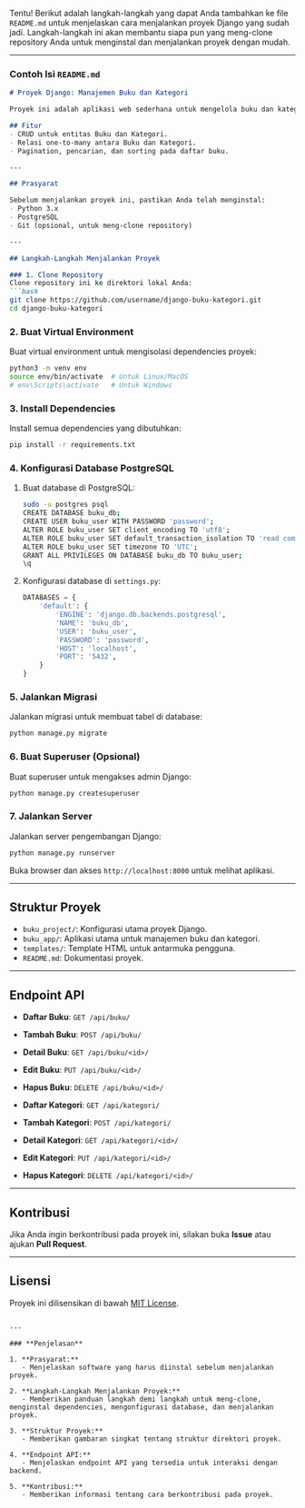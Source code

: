 Tentu! Berikut adalah langkah-langkah yang dapat Anda tambahkan ke file `README.md` untuk menjelaskan cara menjalankan proyek Django yang sudah jadi. Langkah-langkah ini akan membantu siapa pun yang meng-clone repository Anda untuk menginstal dan menjalankan proyek dengan mudah.

---

### **Contoh Isi `README.md`**

```markdown
# Proyek Django: Manajemen Buku dan Kategori

Proyek ini adalah aplikasi web sederhana untuk mengelola buku dan kategori menggunakan Django dan PostgreSQL.

## Fitur
- CRUD untuk entitas Buku dan Kategori.
- Relasi one-to-many antara Buku dan Kategori.
- Pagination, pencarian, dan sorting pada daftar buku.

---

## Prasyarat

Sebelum menjalankan proyek ini, pastikan Anda telah menginstal:
- Python 3.x
- PostgreSQL
- Git (opsional, untuk meng-clone repository)

---

## Langkah-Langkah Menjalankan Proyek

### 1. Clone Repository
Clone repository ini ke direktori lokal Anda:
```bash
git clone https://github.com/username/django-buku-kategori.git
cd django-buku-kategori
```

### 2. Buat Virtual Environment
Buat virtual environment untuk mengisolasi dependencies proyek:
```bash
python3 -m venv env
source env/bin/activate  # Untuk Linux/MacOS
# env\Scripts\activate   # Untuk Windows
```

### 3. Install Dependencies
Install semua dependencies yang dibutuhkan:
```bash
pip install -r requirements.txt
```

### 4. Konfigurasi Database PostgreSQL
1. Buat database di PostgreSQL:
   ```bash
   sudo -u postgres psql
   CREATE DATABASE buku_db;
   CREATE USER buku_user WITH PASSWORD 'password';
   ALTER ROLE buku_user SET client_encoding TO 'utf8';
   ALTER ROLE buku_user SET default_transaction_isolation TO 'read committed';
   ALTER ROLE buku_user SET timezone TO 'UTC';
   GRANT ALL PRIVILEGES ON DATABASE buku_db TO buku_user;
   \q
   ```

2. Konfigurasi database di `settings.py`:
   ```python
   DATABASES = {
       'default': {
           'ENGINE': 'django.db.backends.postgresql',
           'NAME': 'buku_db',
           'USER': 'buku_user',
           'PASSWORD': 'password',
           'HOST': 'localhost',
           'PORT': '5432',
       }
   }
   ```

### 5. Jalankan Migrasi
Jalankan migrasi untuk membuat tabel di database:
```bash
python manage.py migrate
```

### 6. Buat Superuser (Opsional)
Buat superuser untuk mengakses admin Django:
```bash
python manage.py createsuperuser
```

### 7. Jalankan Server
Jalankan server pengembangan Django:
```bash
python manage.py runserver
```

Buka browser dan akses `http://localhost:8000` untuk melihat aplikasi.

---

## Struktur Proyek

- `buku_project/`: Konfigurasi utama proyek Django.
- `buku_app/`: Aplikasi utama untuk manajemen buku dan kategori.
- `templates/`: Template HTML untuk antarmuka pengguna.
- `README.md`: Dokumentasi proyek.

---

## Endpoint API

- **Daftar Buku**: `GET /api/buku/`
- **Tambah Buku**: `POST /api/buku/`
- **Detail Buku**: `GET /api/buku/<id>/`
- **Edit Buku**: `PUT /api/buku/<id>/`
- **Hapus Buku**: `DELETE /api/buku/<id>/`

- **Daftar Kategori**: `GET /api/kategori/`
- **Tambah Kategori**: `POST /api/kategori/`
- **Detail Kategori**: `GET /api/kategori/<id>/`
- **Edit Kategori**: `PUT /api/kategori/<id>/`
- **Hapus Kategori**: `DELETE /api/kategori/<id>/`

---

## Kontribusi

Jika Anda ingin berkontribusi pada proyek ini, silakan buka **Issue** atau ajukan **Pull Request**.

---

## Lisensi

Proyek ini dilisensikan di bawah [MIT License](LICENSE).
```

---

### **Penjelasan**

1. **Prasyarat:**
   - Menjelaskan software yang harus diinstal sebelum menjalankan proyek.

2. **Langkah-Langkah Menjalankan Proyek:**
   - Memberikan panduan langkah demi langkah untuk meng-clone, menginstal dependencies, mengonfigurasi database, dan menjalankan proyek.

3. **Struktur Proyek:**
   - Memberikan gambaran singkat tentang struktur direktori proyek.

4. **Endpoint API:**
   - Menjelaskan endpoint API yang tersedia untuk interaksi dengan backend.

5. **Kontribusi:**
   - Memberikan informasi tentang cara berkontribusi pada proyek.

